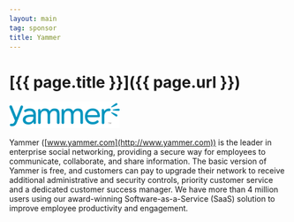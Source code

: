 ```yaml
---
layout: main
tag: sponsor
title: Yammer
---
```


# [{{ page.title }}]({{ page.url }})

<img src="/images/sponsor-logos/yammer.png" class="sponsor" />

Yammer ([www.yammer.com](http://www.yammer.com)) is the leader in enterprise social networking,
providing a secure way for employees to communicate, collaborate, and
share information. The basic version of Yammer is free, and customers
can pay to upgrade their network to receive additional administrative
and security controls, priority customer service and a dedicated
customer success manager. We have more than 4 million users using our
award-winning Software-as-a-Service (SaaS) solution to improve
employee productivity and engagement.
